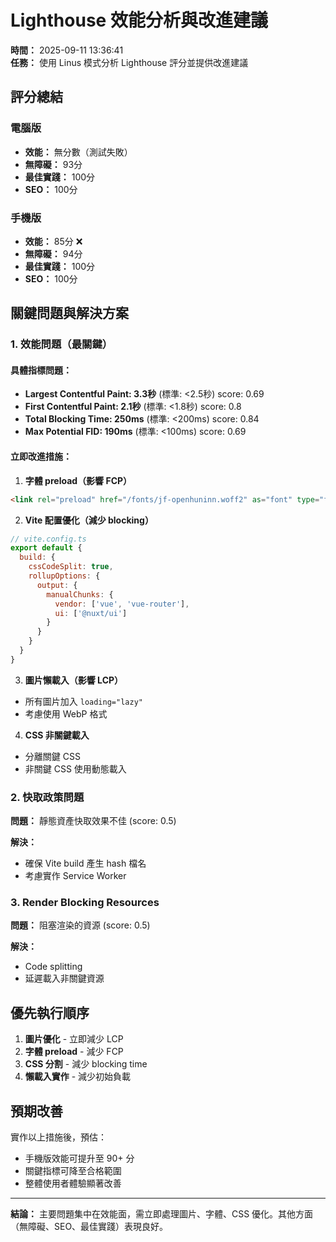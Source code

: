 # Lighthouse 效能分析與改進建議

**時間：** 2025-09-11 13:36:41  
**任務：** 使用 Linus 模式分析 Lighthouse 評分並提供改進建議

## 評分總結

### 電腦版
- **效能：** 無分數（測試失敗）
- **無障礙：** 93分
- **最佳實踐：** 100分
- **SEO：** 100分

### 手機版
- **效能：** 85分 ❌
- **無障礙：** 94分
- **最佳實踐：** 100分
- **SEO：** 100分

## 關鍵問題與解決方案

### 1. 效能問題（最關鍵）

#### 具體指標問題：
- **Largest Contentful Paint: 3.3秒** (標準: <2.5秒) score: 0.69
- **First Contentful Paint: 2.1秒** (標準: <1.8秒) score: 0.8
- **Total Blocking Time: 250ms** (標準: <200ms) score: 0.84
- **Max Potential FID: 190ms** (標準: <100ms) score: 0.69

#### 立即改進措施：

1. **字體 preload（影響 FCP）**
```html
<link rel="preload" href="/fonts/jf-openhuninn.woff2" as="font" type="font/woff2" crossorigin>
```

2. **Vite 配置優化（減少 blocking）**
```js
// vite.config.ts
export default {
  build: {
    cssCodeSplit: true,
    rollupOptions: {
      output: {
        manualChunks: {
          vendor: ['vue', 'vue-router'],
          ui: ['@nuxt/ui']
        }
      }
    }
  }
}
```

3. **圖片懶載入（影響 LCP）**
- 所有圖片加入 `loading="lazy"`
- 考慮使用 WebP 格式

4. **CSS 非關鍵載入**
- 分離關鍵 CSS
- 非關鍵 CSS 使用動態載入

### 2. 快取政策問題

**問題：** 靜態資產快取效果不佳 (score: 0.5)

**解決：**
- 確保 Vite build 產生 hash 檔名
- 考慮實作 Service Worker

### 3. Render Blocking Resources

**問題：** 阻塞渲染的資源 (score: 0.5)

**解決：**
- Code splitting
- 延遲載入非關鍵資源

## 優先執行順序

1. **圖片優化** - 立即減少 LCP
2. **字體 preload** - 減少 FCP
3. **CSS 分割** - 減少 blocking time
4. **懶載入實作** - 減少初始負載

## 預期改善

實作以上措施後，預估：
- 手機版效能可提升至 90+ 分
- 關鍵指標可降至合格範圍
- 整體使用者體驗顯著改善

---

**結論：** 主要問題集中在效能面，需立即處理圖片、字體、CSS 優化。其他方面（無障礙、SEO、最佳實踐）表現良好。